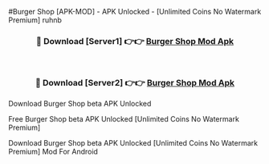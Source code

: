 #Burger Shop [APK-MOD] - APK Unlocked - [Unlimited Coins No Watermark Premium] ruhnb



<div align="center">

<h3>🔴 Download [Server1] 👉👉 <a href="https://momento.my/?title=Burger_Shop">Burger Shop Mod Apk</a></h3><br>

<h3>🔴 Download [Server2] 👉👉 <a href="https://momento.my/?title=Burger_Shop">Burger Shop Mod Apk</a></h3>
</div>



Download Burger Shop beta APK Unlocked

Free Burger Shop beta APK Unlocked [Unlimited Coins No Watermark Premium]

Download Burger Shop beta APK Unlocked [Unlimited Coins No Watermark Premium] Mod For Android
